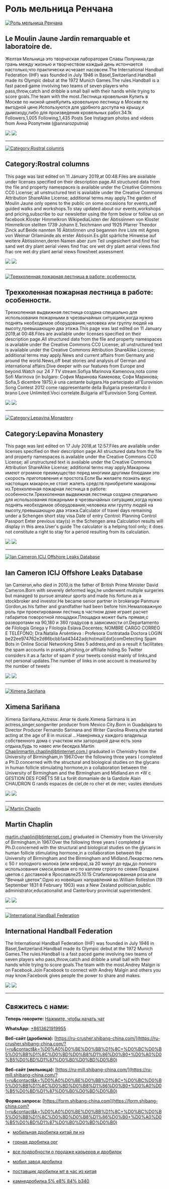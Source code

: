 # Роль мельница Ренчана

<a href="https://swt.shibang-china.com/?l=ru&img&k=%D0%A0%D0%BE%D0%BB%D1%8C+%D0%BC%D0%B5%D0%BB%D1%8C%D0%BD%D0%B8%D1%86%D0%B0+%D0%A0%D0%B5%D0%BD%D1%87%D0%B0%D0%BD%D0%B0" target="_blank">![Роль мельница Ренчана](http://static.shibang-china.com/all-800x300/1280.jpg)</a>

## Le Moulin Jaune Jardin remarquable et laboratoire de.
Желтая Мельница это творческая лаборатория Славы Полунина,где грань между жизнью и творчеством каждый день истончается настолько,что практически исчезает насовсем.The International Handball Federation (IHF) was founded in July 1946 in Basel,Switzerland.Handball made its Olympic debut at the 1972 Munich Games.The rules.Handball is a fast paced game involving two teams of seven players who pass,throw,catch and dribble a small ball with their hands while trying to score goals.The team with the most.Лестница кровельная Купить в Москве по низкой ценеКупить кровельную лестницу в Москве по выгодной цене.Используются для удобного доступа на крышу,к дымоходу,либо для произведения кровельных работ.34.1k Followers,1,005 Following,1,435 Posts See Instagram photos and videos from Анна Розпутняя (@annarozputnia)


<a href="https://whatsapp.shibangsoft.com/WhatsApp.php" target="_blank" title="WhatsApp">![](http://static.shibang-china.com/icon/whatsapp.png)</a> <a href="https://swt.shibang-china.com/?l=ru&icon&k=%D0%A0%D0%BE%D0%BB%D1%8C+%D0%BC%D0%B5%D0%BB%D1%8C%D0%BD%D0%B8%D1%86%D0%B0+%D0%A0%D0%B5%D0%BD%D1%87%D0%B0%D0%BD%D0%B0" target="_blank">![](http://static.shibang-china.com/icon/chat-ru.png)</a>

---

<a href="https://swt.shibang-china.com/?l=ru&img&k=%D0%A0%D0%BE%D0%BB%D1%8C+%D0%BC%D0%B5%D0%BB%D1%8C%D0%BD%D0%B8%D1%86%D0%B0+%D0%A0%D0%B5%D0%BD%D1%87%D0%B0%D0%BD%D0%B0" target="_blank">![Category:Rostral columns](http://static.shibang-china.com/all-800x300/114.jpg)</a>

## Category:Rostral columns
This page was last edited on 11 January 2019,at 00:48.Files are available under licenses specified on their description page.All structured data from the file and property namespaces is available under the Creative Commons CC0 License; all unstructured text is available under the Creative Commons Attribution ShareAlike License; additional terms may apply.The garden of Moulin Jaune only opens to the public on some occasions for events,self guided walks and workshops.To stay updated about our events,workshops and pricing,subscribe to our newsletter using the form below or follow us on facebook.Kloster Himmelkron WikipediaListen der &#196;btissinnen von Kloster Himmelkron stellten 1739 Johann E.Teichmann und 1925 Pfarrer Theodor Zinck auf.Beide nannten 16 &#196;btistinnen und begannen ihre Liste mit Agnes von Weimar Orlam&#252;nde als erster &#196;btissin.Es gibt sp&#228;rliche Hinweise auf weitere &#196;btissinnen,deren Namen aber zum Teil ungesichert sind.find frac sand wet dry plant aerial views find frac ore wet dry plant aerial views.find frac ore wet dry plant aerial views flowsheet assessment


<a href="https://whatsapp.shibangsoft.com/WhatsApp.php" target="_blank" title="WhatsApp">![](http://static.shibang-china.com/icon/whatsapp.png)</a> <a href="https://swt.shibang-china.com/?l=ru&icon&k=%D0%A0%D0%BE%D0%BB%D1%8C+%D0%BC%D0%B5%D0%BB%D1%8C%D0%BD%D0%B8%D1%86%D0%B0+%D0%A0%D0%B5%D0%BD%D1%87%D0%B0%D0%BD%D0%B0" target="_blank">![](http://static.shibang-china.com/icon/chat-ru.png)</a>

---

<a href="https://swt.shibang-china.com/?l=ru&img&k=%D0%A0%D0%BE%D0%BB%D1%8C+%D0%BC%D0%B5%D0%BB%D1%8C%D0%BD%D0%B8%D1%86%D0%B0+%D0%A0%D0%B5%D0%BD%D1%87%D0%B0%D0%BD%D0%B0" target="_blank">![Трехколенная пожарная лестница в работе: особенности.](http://static.shibang-china.com/all-800x300/825.jpg)</a>

## Трехколенная пожарная лестница в работе: особенности.
Трехколенная выдвижная лестница создана специально для использования пожарными в чрезвычайных ситуациях,когда нужно поднять необходимое оборудование,человека или группу людей на высоту,превышающую два этажа.This page was last edited on 11 January 2019,at 00:48.Files are available under licenses specified on their description page.All structured data from the file and property namespaces is available under the Creative Commons CC0 License; all unstructured text is available under the Creative Commons Attribution ShareAlike License; additional terms may apply.News and current affairs from Germany and around the world.News,off beat stories and analysis of German and international affairs.Dive deeper with our features from Europe and beyond.Watch our 24 7 TV stream.Sofiya Marinova Kamenova,nota come Sofi Marinova (in bulgaro: София Маринова Каменова; Софи Маринова; Sofia,5 dicembre 1975),&#232; una cantante bulgara.Ha partecipato all'Eurovision Song Contest 2012 come rappresentante della Bulgaria presentando il brano Love Unlimited.Voci correlate.Bulgaria all'Eurovision Song Contest.


<a href="https://whatsapp.shibangsoft.com/WhatsApp.php" target="_blank" title="WhatsApp">![](http://static.shibang-china.com/icon/whatsapp.png)</a> <a href="https://swt.shibang-china.com/?l=ru&icon&k=%D0%A0%D0%BE%D0%BB%D1%8C+%D0%BC%D0%B5%D0%BB%D1%8C%D0%BD%D0%B8%D1%86%D0%B0+%D0%A0%D0%B5%D0%BD%D1%87%D0%B0%D0%BD%D0%B0" target="_blank">![](http://static.shibang-china.com/icon/chat-ru.png)</a>

---

<a href="https://swt.shibang-china.com/?l=ru&img&k=%D0%A0%D0%BE%D0%BB%D1%8C+%D0%BC%D0%B5%D0%BB%D1%8C%D0%BD%D0%B8%D1%86%D0%B0+%D0%A0%D0%B5%D0%BD%D1%87%D0%B0%D0%BD%D0%B0" target="_blank">![Category:Lepavina Monastery](http://static.shibang-china.com/all-800x300/147.jpg)</a>

## Category:Lepavina Monastery
This page was last edited on 17 July 2018,at 12:57.Files are available under licenses specified on their description page.All structured data from the file and property namespaces is available under the Creative Commons CC0 License; all unstructured text is available under the Creative Commons Attribution ShareAlike License; additional terms may apply.Макароны имеют огромное преимущество перед многими другими блюдами это скорость приготовления и простота.Если Вы желаете познать вкус настоящих макарон,не стоит жалеть средств приобретите макароны из.Трехколенная пожарная лестница в работе: особенности.Трехколенная выдвижная лестница создана специально для использования пожарными в чрезвычайных ситуациях,когда нужно поднять необходимое оборудование,человека или группу людей на высоту,превышающую два этажа.Calculator of travel days remaining under a Schengen short stay visa Date of entry Control: Planning Control Passport Enter previous stay(s) in the Schengen area Calculation results will display in this area.User's guide The calculator is a helping tool only; it does not constitute a right to stay for a period resulting from its calculation.


<a href="https://whatsapp.shibangsoft.com/WhatsApp.php" target="_blank" title="WhatsApp">![](http://static.shibang-china.com/icon/whatsapp.png)</a> <a href="https://swt.shibang-china.com/?l=ru&icon&k=%D0%A0%D0%BE%D0%BB%D1%8C+%D0%BC%D0%B5%D0%BB%D1%8C%D0%BD%D0%B8%D1%86%D0%B0+%D0%A0%D0%B5%D0%BD%D1%87%D0%B0%D0%BD%D0%B0" target="_blank">![](http://static.shibang-china.com/icon/chat-ru.png)</a>

---

<a href="https://swt.shibang-china.com/?l=ru&img&k=%D0%A0%D0%BE%D0%BB%D1%8C+%D0%BC%D0%B5%D0%BB%D1%8C%D0%BD%D0%B8%D1%86%D0%B0+%D0%A0%D0%B5%D0%BD%D1%87%D0%B0%D0%BD%D0%B0" target="_blank">![Ian Cameron ICIJ Offshore Leaks Database](http://static.shibang-china.com/all-800x300/1356.jpg)</a>

## Ian Cameron ICIJ Offshore Leaks Database
Ian Cameron,who died in 2010,is the father of British Prime Minister David Cameron.Born with severely deformed legs,he underwent multiple surgeries but managed to pursue amateur sports and made his fortune as a stockbroker and investor.He became senior partner in brokerage Panmure Gordon,as his father and grandfather had been before him.Немаловажную роль при проектировании лестниц в частном доме играет расчет габаритов поворотной площадки.Площадка может быть прямая,с разворотами на 90,180 и 360 градусов в зависимости от.Departamento de Filolog&#237;a Griega y Filolog&#237;a Eslava.Docentes; NOMBRE CARGO CORREO E TEL&#201;FONO; Dra.Natalia Ars&#233;ntieva : Profesora Contratada Doctora LOGIN be22ee974762e2d66bcbb1ad43442adchotmail[dot]comDetecting Spam Bots in Online Social Networking Sites 5 address,and as a result it facilitates the spam accounts in pranks,phishing,or aﬃliate hiding.So Twitter considers it as a factor of spam if your tweets consist mainly of links,and not personal updates.The number of links in one account is measured by the number of tweets


<a href="https://whatsapp.shibangsoft.com/WhatsApp.php" target="_blank" title="WhatsApp">![](http://static.shibang-china.com/icon/whatsapp.png)</a> <a href="https://swt.shibang-china.com/?l=ru&icon&k=%D0%A0%D0%BE%D0%BB%D1%8C+%D0%BC%D0%B5%D0%BB%D1%8C%D0%BD%D0%B8%D1%86%D0%B0+%D0%A0%D0%B5%D0%BD%D1%87%D0%B0%D0%BD%D0%B0" target="_blank">![](http://static.shibang-china.com/icon/chat-ru.png)</a>

---

<a href="https://swt.shibang-china.com/?l=ru&img&k=%D0%A0%D0%BE%D0%BB%D1%8C+%D0%BC%D0%B5%D0%BB%D1%8C%D0%BD%D0%B8%D1%86%D0%B0+%D0%A0%D0%B5%D0%BD%D1%87%D0%B0%D0%BD%D0%B0" target="_blank">![Ximena Sari&#241;ana](http://static.shibang-china.com/all-800x300/815.jpg)</a>

## Ximena Sari&#241;ana
Ximena Sari&#241;ana,Actress: Amar te duele.Ximena Sarinana is an actress,singer,songwriter producer from Mexico City.Born in Guadalajara to Director Producer Fernando Sarinana and Writer Carolina Rivera,she started acting at the age of 8 in musical …Наверняка,у каждого владельца собственного дома с участком или загородной дачи есть зона отдыха,будь то навес или беседка.Martin Chaplinmartin.chaplin@btinternet.com.I graduated in Chemistry from the University of Birmingham,in 1967.Over the following three years I completed a Ph.D.concerned with the structural and biological studies on the glycans in human follicle stimulating hormone,in a collaboration between the University of Birmingham and the Birmingham and Midland.en m •W c GESTION DES FOR&#202;TS 58 La for&#234;t domaniale de la Gardiole Alain CHAUDRON G rands espaces de ciel,de ro&#173; cher et de mer; vastes &#233;tendues


<a href="https://whatsapp.shibangsoft.com/WhatsApp.php" target="_blank" title="WhatsApp">![](http://static.shibang-china.com/icon/whatsapp.png)</a> <a href="https://swt.shibang-china.com/?l=ru&icon&k=%D0%A0%D0%BE%D0%BB%D1%8C+%D0%BC%D0%B5%D0%BB%D1%8C%D0%BD%D0%B8%D1%86%D0%B0+%D0%A0%D0%B5%D0%BD%D1%87%D0%B0%D0%BD%D0%B0" target="_blank">![](http://static.shibang-china.com/icon/chat-ru.png)</a>

---

<a href="https://swt.shibang-china.com/?l=ru&img&k=%D0%A0%D0%BE%D0%BB%D1%8C+%D0%BC%D0%B5%D0%BB%D1%8C%D0%BD%D0%B8%D1%86%D0%B0+%D0%A0%D0%B5%D0%BD%D1%87%D0%B0%D0%BD%D0%B0" target="_blank">![Martin Chaplin](http://static.shibang-china.com/all-800x300/1267.jpg)</a>

## Martin Chaplin
martin.chaplin@btinternet.com.I graduated in Chemistry from the University of Birmingham,in 1967.Over the following three years I completed a Ph.D.concerned with the structural and biological studies on the glycans in human follicle stimulating hormone,in a collaboration between the University of Birmingham and the Birmingham and Midland.Лекарство пить с 50 г холодного молока (или кефира),за 20 минут до еды,до полного использования смеси,вливая его по каплям строго по схеме:Продажа цветов с доставкой в Ярославле25.10.15 Стабилизированная роза или &quot;Вечный цветок&quot;.Одно из новейших направлений во.William Rolleston (19 September 1831 8 February 1903) was a New Zealand politician,public administrator,educationalist and Canterbury provincial superintendent.


<a href="https://whatsapp.shibangsoft.com/WhatsApp.php" target="_blank" title="WhatsApp">![](http://static.shibang-china.com/icon/whatsapp.png)</a> <a href="https://swt.shibang-china.com/?l=ru&icon&k=%D0%A0%D0%BE%D0%BB%D1%8C+%D0%BC%D0%B5%D0%BB%D1%8C%D0%BD%D0%B8%D1%86%D0%B0+%D0%A0%D0%B5%D0%BD%D1%87%D0%B0%D0%BD%D0%B0" target="_blank">![](http://static.shibang-china.com/icon/chat-ru.png)</a>

---

<a href="https://swt.shibang-china.com/?l=ru&img&k=%D0%A0%D0%BE%D0%BB%D1%8C+%D0%BC%D0%B5%D0%BB%D1%8C%D0%BD%D0%B8%D1%86%D0%B0+%D0%A0%D0%B5%D0%BD%D1%87%D0%B0%D0%BD%D0%B0" target="_blank">![International Handball Federation](http://static.shibang-china.com/all-800x300/532.jpg)</a>

## International Handball Federation
The International Handball Federation (IHF) was founded in July 1946 in Basel,Switzerland.Handball made its Olympic debut at the 1972 Munich Games.The rules.Handball is a fast paced game involving two teams of seven players who pass,throw,catch and dribble a small ball with their hands while trying to score goals.The team with the most.Andrey Malgin is on Facebook.Join Facebook to connect with Andrey Malgin and others you may know.Facebook gives people the power to share and makes.

<a href="https://whatsapp.shibangsoft.com/WhatsApp.php" target="_blank" title="WhatsApp">![](http://static.shibang-china.com/icon/whatsapp.png)</a> <a href="https://swt.shibang-china.com/?l=ru&icon&k=%D0%A0%D0%BE%D0%BB%D1%8C+%D0%BC%D0%B5%D0%BB%D1%8C%D0%BD%D0%B8%D1%86%D0%B0+%D0%A0%D0%B5%D0%BD%D1%87%D0%B0%D0%BD%D0%B0" target="_blank">![](http://static.shibang-china.com/icon/chat-ru.png)</a>

---
## Свяжитесь с нами:

**Теперь говорите:** [Нажмите, чтобы начать чат](https://swt.shibang-china.com?l=ru&contact&k=%D0%A0%D0%BE%D0%BB%D1%8C+%D0%BC%D0%B5%D0%BB%D1%8C%D0%BD%D0%B8%D1%86%D0%B0+%D0%A0%D0%B5%D0%BD%D1%87%D0%B0%D0%BD%D0%B0)

**WhatsApp:**  [+8613621919955](https://whatsapp.shibangsoft.com/WhatsApp.php)

**Веб-сайт (дробилка):** [https://ru-crusher.shibang-china.com/](https://ru-crusher.shibang-china.com/?l=ru&contact&k=%D0%A0%D0%BE%D0%BB%D1%8C+%D0%BC%D0%B5%D0%BB%D1%8C%D0%BD%D0%B8%D1%86%D0%B0+%D0%A0%D0%B5%D0%BD%D1%87%D0%B0%D0%BD%D0%B0)

**Веб-сайт (мельница):** [https://ru-mill.shibang-china.com/](https://ru-mill.shibang-china.com/?l=ru&contact&k=%D0%A0%D0%BE%D0%BB%D1%8C+%D0%BC%D0%B5%D0%BB%D1%8C%D0%BD%D0%B8%D1%86%D0%B0+%D0%A0%D0%B5%D0%BD%D1%87%D0%B0%D0%BD%D0%B0)

**Форма запроса:** [https://form.shibang-china.com](https://form.shibang-china.com?l=ru&contact&k=%D0%A0%D0%BE%D0%BB%D1%8C+%D0%BC%D0%B5%D0%BB%D1%8C%D0%BD%D0%B8%D1%86%D0%B0+%D0%A0%D0%B5%D0%BD%D1%87%D0%B0%D0%BD%D0%B0)

* [мобильная дробилка китай ли нэ](../134/%D0%BC%D0%BE%D0%B1%D0%B8%D0%BB%D1%8C%D0%BD%D0%B0%D1%8F%20%D0%B4%D1%80%D0%BE%D0%B1%D0%B8%D0%BB%D0%BA%D0%B0%20%D0%BA%D0%B8%D1%82%D0%B0%D0%B9%20%D0%BB%D0%B8%20%D0%BD%D1%8D.md)

* [горная дробилка орг](../133/%D0%B3%D0%BE%D1%80%D0%BD%D0%B0%D1%8F%20%D0%B4%D1%80%D0%BE%D0%B1%D0%B8%D0%BB%D0%BA%D0%B0%20%D0%BE%D1%80%D0%B3.md)

* [все подробности о продаже карьеров и дробилок](../132/%D0%B2%D1%81%D0%B5%20%D0%BF%D0%BE%D0%B4%D1%80%D0%BE%D0%B1%D0%BD%D0%BE%D1%81%D1%82%D0%B8%20%D0%BE%20%D0%BF%D1%80%D0%BE%D0%B4%D0%B0%D0%B6%D0%B5%20%D0%BA%D0%B0%D1%80%D1%8C%D0%B5%D1%80%D0%BE%D0%B2%20%D0%B8%20%D0%B4%D1%80%D0%BE%D0%B1%D0%B8%D0%BB%D0%BE%D0%BA.md)

* [мобил завод дробилка](../131/%D0%BC%D0%BE%D0%B1%D0%B8%D0%BB%20%D0%B7%D0%B0%D0%B2%D0%BE%D0%B4%20%D0%B4%D1%80%D0%BE%D0%B1%D0%B8%D0%BB%D0%BA%D0%B0.md)

* [поставщик дробилки мт в час из китая](../134/%D0%BF%D0%BE%D1%81%D1%82%D0%B0%D0%B2%D1%89%D0%B8%D0%BA%20%D0%B4%D1%80%D0%BE%D0%B1%D0%B8%D0%BB%D0%BA%D0%B8%20%D0%BC%D1%82%20%D0%B2%20%D1%87%D0%B0%D1%81%20%D0%B8%D0%B7%20%D0%BA%D0%B8%D1%82%D0%B0%D1%8F.md)

* [камнедробилка 5% e8% 84% b340](../133/%D0%BA%D0%B0%D0%BC%D0%BD%D0%B5%D0%B4%D1%80%D0%BE%D0%B1%D0%B8%D0%BB%D0%BA%D0%B0%205%25%20e8%25%2084%25%20b340.md)